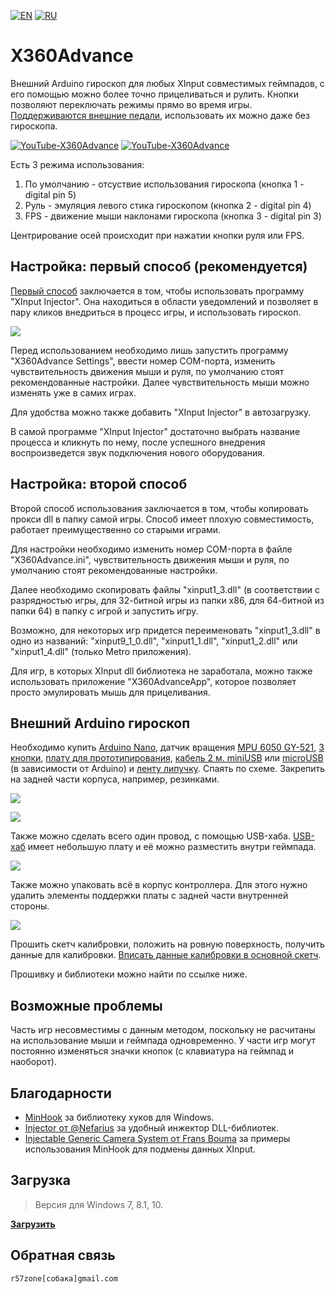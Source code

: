 ﻿[![EN](https://user-images.githubusercontent.com/9499881/33184537-7be87e86-d096-11e7-89bb-f3286f752bc6.png)](https://github.com/r57zone/X360Advance/) 
[![RU](https://user-images.githubusercontent.com/9499881/27683795-5b0fbac6-5cd8-11e7-929c-057833e01fb1.png)](https://github.com/r57zone/X360Advance/blob/master/README.RU.md) 

# X360Advance
Внешний Arduino гироскоп для любых XInput совместимых геймпадов, с его помощью можно более точно прицеливаться и рулить. Кнопки позволяют переключать режимы прямо во время игры. [Поддерживаются внешние педали](https://github.com/r57zone/XboxExternalPedals), использовать их можно даже без гироскопа.

[![YouTube-X360Advance](https://user-images.githubusercontent.com/9499881/52436336-77815c80-2b2d-11e9-8d56-4ff82d82f48c.gif)](https://youtu.be/lNH2shRDchw)
[![YouTube-X360Advance](https://user-images.githubusercontent.com/9499881/52436371-91bb3a80-2b2d-11e9-8bd1-3399e4026962.gif)](https://youtu.be/lNH2shRDchw)


Есть 3 режима использования:

1. По умолчанию - отсуствие использования гироскопа (кнопка 1 - digital pin 5)
2. Руль - эмуляция левого стика гироскопом (кнопка 2 - digital pin 4)
3. FPS - движение мыши наклонами гироскопа (кнопка 3 - digital pin 3)

Центрирование осей происходит при нажатии кнопки руля или FPS.

## Настройка: первый способ (рекомендуется)
[Первый способ](https://youtu.be/jzjp3BKtdSs) заключается в том, чтобы использовать программу "XInput Injector". Она находиться в области уведомлений и позволяет в пару кликов внедриться в процесс игры, и использовать гироскоп.

![](https://user-images.githubusercontent.com/9499881/69273989-e2021580-0bf2-11ea-8e0f-aa65e3e05ceb.png)


Перед использованием необходимо лишь запустить программу "X360Advance Settings", ввести номер COM-порта, изменить чувствительность движения мыши и руля, по умолчанию стоят рекомендованные настройки. Далее чувствительность мыши можно изменять уже в самих играх.

Для удобства можно также добавить "XInput Injector" в автозагрузку.

В самой программе "XInput Injector" достаточно выбрать название процесса и кликнуть по нему, после успешного внедрения воспроизведется звук подключения нового оборудования.

## Настройка: второй способ
Второй способ использования заключается в том, чтобы копировать прокси dll в папку самой игры. Способ имеет плохую совместимость, работает преимущественно со старыми играми.

Для настройки необходимо изменить номер COM-порта в файле "X360Advance.ini", чувствительность движения мыши и руля, по умолчанию стоят рекомендованные настройки.

Далее необходимо скопировать файлы "xinput1_3.dll" (в соответствии с разрядностью игры, для 32-битной игры из папки x86, для 64-битной из папки 64) в папку с игрой и запустить игру. 

Возможно, для некоторых игр придется переименовать "xinput1_3.dll" в одно из названий: "xinput9_1_0.dll", "xinput1_1.dll", "xinput1_2.dll"  или "xinput1_4.dll" (только Metro приложения).

Для игр, в которых XInput dll библиотека не заработала, можно также использовать приложение "X360AdvanceApp", которое позволяет просто эмулировать мышь для прицеливания.

## Внешний Arduino гироскоп
Необходимо купить [Arduino Nano](http://ali.pub/2oy73f), датчик вращения [MPU 6050 GY-521](http://ali.pub/2oy76c), [3 кнопки](http://ali.pub/33lzue), [плату для прототипирования](http://ali.pub/340eo5), [кабель 2 м. miniUSB](http://ali.pub/340epp) или [microUSB](http://ali.pub/340eqa) (в зависимости от Arduino) и [ленту липучку](http://ali.pub/33pbqa). Спаять по схеме. Закрепить на задней части корпуса, например, резинками.

![](https://user-images.githubusercontent.com/9499881/52437030-42760980-2b2f-11e9-8ce5-14b45b30ca31.png)

![](https://user-images.githubusercontent.com/9499881/60760041-9aae2a80-a03f-11e9-81a0-e87cf84a0660.png)


Также можно сделать всего один провод, с помощью USB-хаба. [USB-хаб](http://alii.pub/6d2ngp) имеет небольшую плату и её можно разместить внутри геймпада. 

![](https://user-images.githubusercontent.com/9499881/60759864-dc89a180-a03c-11e9-8bf4-d0b84894c0e1.png)


Также можно упаковать всё в корпус контроллера. Для этого нужно удалить элементы поддержки платы с задней части внутренней стороны.

[![](https://user-images.githubusercontent.com/9499881/85574543-ed656580-b647-11ea-9a93-e8802a5c209b.png)](https://user-images.githubusercontent.com/9499881/85574534-ec343880-b647-11ea-9107-df005d7aa7b9.png)


Прошить скетч калибровки, положить на ровную поверхность, получить данные для калибровки. [Вписать данные калибровки в основной скетч](https://youtu.be/sKuiGC6Mxf0?t=184).

Прошивку и библиотеки можно найти по ссылке ниже.

## Возможные проблемы
Часть игр несовместимы с данным методом, поскольку не расчитаны на использование мыши и геймпада одновременно. У части игр могут постоянно изменяться значки кнопок (с клавиатура на геймпад и наоборот).

## Благодарности
* [MinHook](https://github.com/TsudaKageyu/minhook) за библиотеку хуков для Windows.
* [Injector от @Nefarius](https://github.com/nefarius/Injector) за удобный инжектор DLL-библиотек.
* [Injectable Generic Camera System от Frans Bouma](https://github.com/ghostinthecamera/IGCS-GITC) за примеры использования MinHook для подмены данных XInput.

## Загрузка
>Версия для Windows 7, 8.1, 10.

**[Загрузить](https://github.com/r57zone/X360Advance/releases)**

## Обратная связь
`r57zone[собака]gmail.com`
